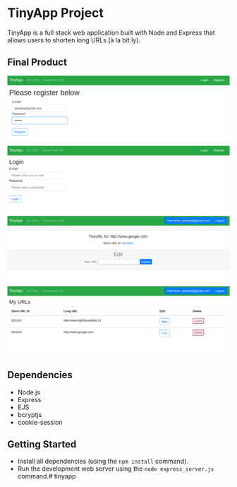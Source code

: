 # TinyApp Project

TinyApp is a full stack web application built with Node and Express that allows users to shorten long URLs (à la bit.ly).

## Final Product

!["Register screenshot "](https://github.com/Pardeep57/tinyapp/blob/master/register.png)
!["Login screenshot "](https://github.com/Pardeep57/tinyapp/blob/master/login.png)
!["Edit screenshot "](https://github.com/Pardeep57/tinyapp/blob/master/edit.png)
!["Url List screenshot "](https://github.com/Pardeep57/tinyapp/blob/master/urlslist.png)

## Dependencies

- Node.js
- Express
- EJS
- bcryptjs
- cookie-session

## Getting Started

- Install all dependencies (using the `npm install` command).
- Run the development web server using the `node express_server.js` command.# tinyapp
